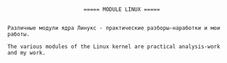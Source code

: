 							===== MODULE LINUX =====


	Различные модули ядра Линукс - практические разборы-наработки и мои работы.

	The various modules of the Linux kernel are practical analysis-work and my work.